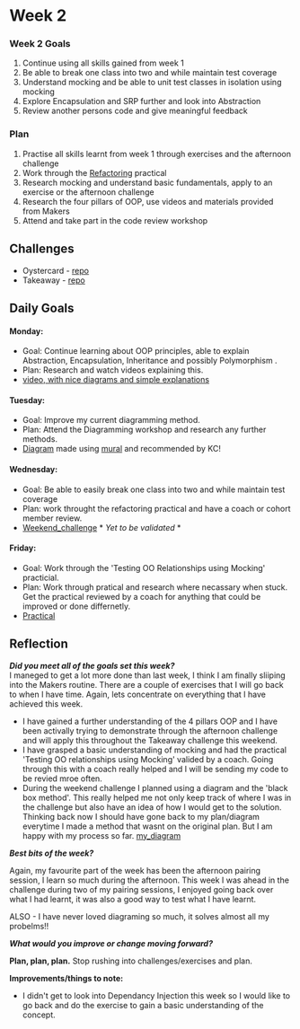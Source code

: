 # **Week 2**

### **Week 2 Goals**
1. Continue using all skills gained from week 1
2. Be able to break one class into two and while maintain test coverage
3. Understand mocking and be able to unit test classes in isolation using mocking
4. Explore Encapsulation and SRP further and look into Abstraction
5. Review another persons code and give meaningful feedback

### **Plan**
1. Practise all skills learnt from week 1 through exercises and the afternoon challenge
2. Work through the [Refactoring](https://github.com/makersacademy/skills-workshops/blob/master/practicals/object_oriented_design/refactoring.md) practical
3. Research mocking and understand basic fundamentals, apply to an exercise or the afternoon challenge
4. Research the four pillars of OOP, use videos and materials provided from Makers
5. Attend and take part in the code review workshop

## Challenges

- Oystercard - [repo](https://github.com/beca-g/oystercard)
- Takeaway - [repo](https://github.com/beca-g/takeaway-challenge)

## **Daily Goals**

#### Monday:
- Goal: Continue learning about OOP principles, able to explain Abstraction, Encapsulation, Inheritance and possibly Polymorphism .
- Plan: Research and watch videos explaining this.
- [video, with nice diagrams and simple explanations](https://www.youtube.com/watch?v=pTB0EiLXUC8)

#### Tuesday:
- Goal: Improve my current diagramming method.
- Plan: Attend the Diagramming workshop and research any further methods.
- [Diagram](https://i.imgur.com/mmDbC6D.png[/img]) made using [mural](app.mural.co) and recommended by KC! 

#### Wednesday:
- Goal: Be able to easily break one class into two and while maintain test coverage
- Plan: work throught the refactoring practical and have a coach or cohort member review.
- [Weekend_challenge](https://github.com/makersacademy/takeaway-challenge) * *Yet to be validated* *

#### Friday:
- Goal: Work through the 'Testing OO Relationships using Mocking' practicial.
- Plan: Work through pratical and research where necassary when stuck. Get the practical reviewed by a coach for anything that could be improved or done differnetly.
- [Practical](https://github.com/beca-g/TestingTheRelationshipsBetweenClasses)


## **Reflection**

***Did you meet all of the goals set this week?***   
I maneged to get a lot more done than last week, I think I am finally sliiping into the Makers routine. There are a couple of exercises that I will go back to when I have time.
Again, lets concentrate on everything that I have achieved this week.
- I have gained a further understanding of the 4 pillars OOP and I have been activally trying to demonstrate through the afternoon challenge and will apply this throughout the  Takeaway challenge this weekend.
- I have grasped a basic understanding of mocking and had the practical 'Testing OO relationships using Mocking' valided by a coach. Going through this with a coach really helped and I will be sending my code to be revied mroe often. 
- During the weekend challenge I planned using a diagram and the 'black box method'. This really helped me not only keep track of where I was in the challenge but also have an idea of how I would get to the solution. Thinking back now I should have gone back to my plan/diagram everytime I made a method that wasnt on the original plan. But I am happy with my process so far. [my_diagram](https://docs.google.com/document/d/1zza_ZgMSTij-ogIg5XhtG5Yy5s-eBscVpORFqmUoEKg/edit)  


 ***Best bits of the week?***   

 Again, my favourite part of the week has been the afternoon pairing session, I learn so much during the afternoon. This week I was ahead in the challenge during two of my pairing sessions, I enjoyed going back over what I had learnt, it was also a good way to test what I have learnt.  

 ALSO - I have never loved diagraming so much, it solves almost all my probelms!!

***What would you improve or change moving forward?***    

**Plan, plan, plan.** Stop rushing into challenges/exercises and plan.

**Improvements/things to note:**
- I didn't get to look into Dependancy Injection this week so I would like to go back and do the exercise to gain a basic understanding of the concept.
